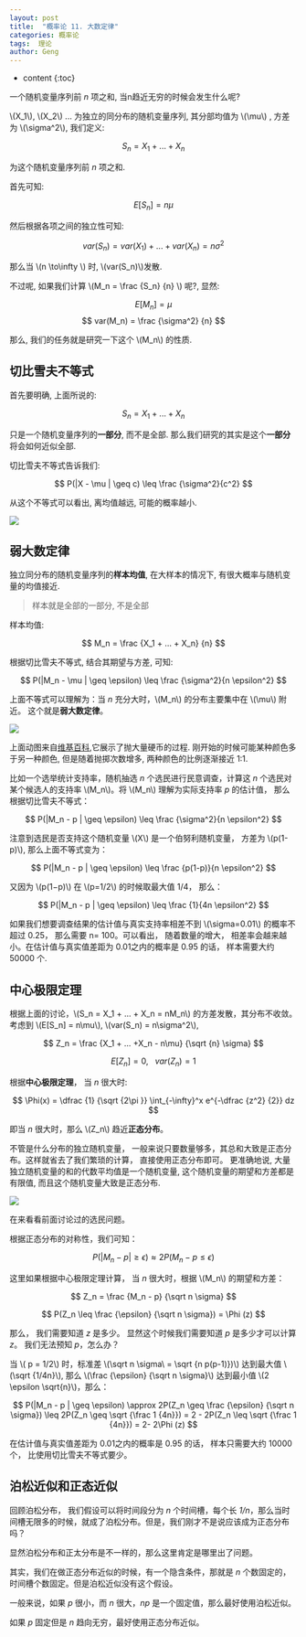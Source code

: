 ```yaml
---
layout: post
title:  "概率论 11. 大数定律"
categories: 概率论
tags:  理论
author: Geng
---
```


* content
{:toc}

一个随机变量序列前 *n* 项之和, 当n趋近无穷的时候会发生什么呢?






\\(X_1\\), \\(X_2\\) ... 为独立的同分布的随机变量序列, 其分部均值为 \\(\mu\\) , 方差为 \\(\sigma^2\\), 我们定义:

$$ S_n = X_1 + ... + X_n $$

为这个随机变量序列前 *n* 项之和.


首先可知:

$$ E[S_n] = n \mu $$

然后根据各项之间的独立性可知:

$$ var(S_n) = var(X_1) + ... + var(X_n) = n \sigma^2 $$

那么当 \\(n \to\infty \\) 时, \\(var(S_n)\\)发散.

不过呢, 如果我们计算 \\(M_n = \frac {S_n} {n} \\) 呢?, 显然:

$$ E[M_n] = \mu $$
$$ var(M_n) = \frac {\sigma^2} {n} $$

那么, 我们的任务就是研究一下这个 \\(M_n\\) 的性质.


## 切比雪夫不等式
首先要明确, 上面所说的:

$$ S_n = X_1 + ... + X_n $$

只是一个随机变量序列的**一部分**, 而不是全部. 那么我们研究的其实是这个**一部分**将会如何近似全部. 

切比雪夫不等式告诉我们:

$$ P(|X - \mu | \geq c) \leq \frac {\sigma^2}{c^2}  $$

从这个不等式可以看出, 离均值越远, 可能的概率越小.

![](https://onlinecourses.science.psu.edu/stat200/sites/onlinecourses.science.psu.edu.stat200/files/lesson01/emp_rule.gif)

## 弱大数定律
独立同分布的随机变量序列的**样本均值**, 在大样本的情况下, 有很大概率与随机变量的均值接近.

> 样本就是全部的一部分, 不是全部

样本均值:

$$ M_n = \frac {X_1 + ... + X_n} {n} $$

根据切比雪夫不等式, 结合其期望与方差, 可知:

$$ P(|M_n - \mu | \geq \epsilon) \leq \frac {\sigma^2}{n \epsilon^2}  $$


上面不等式可以理解为：当 *n* 充分大时，\\(M_n\\) 的分布主要集中在 \\(\mu\\) 附近。 这个就是**弱大数定律**。

![](https://upload.wikimedia.org/wikipedia/commons/4/49/Lawoflargenumbersanimation2.gif)

上面动图来自[维基百科](https://en.wikipedia.org/wiki/Law_of_large_numbers),它展示了抛大量硬币的过程. 刚开始的时候可能某种颜色多于另一种颜色, 但是随着抛掷次数增多, 两种颜色的比例逐渐接近 1:1.

比如一个选举统计支持率，随机抽选 *n* 个选民进行民意调查，计算这 *n* 个选民对某个候选人的支持率 \\(M_n\\)。将 \\(M_n\\) 理解为实际支持率 *p* 的估计值， 那么根据切比雪夫不等式：

$$ P(|M_n - p | \geq \epsilon) \leq \frac {\sigma^2}{n \epsilon^2}  $$

注意到选民是否支持这个随机变量 \\(X\\) 是一个伯努利随机变量， 方差为 \\(p(1-p)\\), 那么上面不等式变为：

$$ P(|M_n - p | \geq \epsilon) \leq \frac {p(1-p)}{n \epsilon^2}  $$

又因为 \\(p(1−p)\\) 在 \\(p=1/2\\) 的时候取最大值 1/4， 那么：

$$ P(|M_n - p | \geq \epsilon) \leq \frac {1}{4n \epsilon^2}  $$

如果我们想要调查结果的估计值与真实支持率相差不到 \\(\sigma=0.01\\) 的概率不超过 0.25， 那么需要 n= 100。可以看出， 随着数量的增大， 相差率会越来越小。在估计值与真实值差距为 0.01之内的概率是 0.95 的话， 样本需要大约 50000 个.

## 中心极限定理
根据上面的讨论，\\(S_n = X_1 + ... + X_n = nM_n\\) 的方差发散，其分布不收敛。考虑到 \\(E[S_n] = n\mu\\), \\(var(S_n) = n\sigma^2\\),

$$ Z_n = \frac {X_1 + ... +X_n - n\mu} {\sqrt {n} \sigma} $$

$$ E[Z_n] = 0, \ \ \ var(Z_n) = 1 $$

根据**中心极限定理**， 当 *n* 很大时:

$$ \Phi(x) = \dfrac {1} {\sqrt {2\pi }} \int_{-\infty}^x e^{-\dfrac {z^2} {2}} dz $$


即当 *n* 很大时，那么 \\(Z_n\\) 趋近**正态分布**。

不管是什么分布的独立随机变量， 一般来说只要数量够多，其总和大致是正态分布。这样就省去了我们繁琐的计算， 直接使用正态分布即可。 更准确地说, 大量独立随机变量的和的代数平均值是一个随机变量, 这个随机变量的期望和方差都是有限值, 而且这个随机变量大致是正态分布.

![](https://upload.wikimedia.org/wikipedia/commons/thumb/b/b7/Binomial_Distribution.svg/375px-Binomial_Distribution.svg.png)

在来看看前面讨论过的选民问题。

根据正态分布的对称性，我们可知：

$$ P(|M_n - p | \geq \epsilon) \approx 2P(M_n - p \leq \epsilon)  $$


这里如果根据中心极限定理计算， 当 *n* 很大时，根据 \\(M_n\\) 的期望和方差：

$$ Z_n = \frac {M_n - p} {\sqrt n \sigma}  $$

$$ P(Z_n \leq \frac {\epsilon} {\sqrt n \sigma}) = \Phi (z) $$

那么， 我们需要知道 *z* 是多少。 显然这个时候我们需要知道 *p* 是多少才可以计算 *z*。 我们无法预知 *p*，怎么办？

当 \\( p = 1/2\\) 时，标准差 \\(\sqrt n \sigma\\ = \sqrt {n p(p-1)})\\) 达到最大值 \\(\sqrt {1/4n}\\), 那么 \\(\frac {\epsilon} {\sqrt n \sigma}\\) 达到最小值 \\(2 \epsilon \sqrt{n}\\)，那么：

$$ P(|M_n - p | \geq \epsilon) 
    \approx 2P(Z_n \geq \frac {\epsilon} {\sqrt n \sigma}) 
    \leq 2P(Z_n \geq \sqrt {\frac 1 {4n}})
   = 2 - 2P(Z_n \leq \sqrt {\frac 1 {4n}}) 
   = 2- 2\Phi (z)
$$

在估计值与真实值差距为 0.01之内的概率是 0.95 的话， 样本只需要大约 10000 个， 比使用切比雪夫不等式要少。

## 泊松近似和正态近似

回顾泊松分布， 我们假设可以将时间段分为 *n* 个时间槽，每个长 *1/n*，那么当时间槽无限多的时候，就成了泊松分布。但是，我们刚才不是说应该成为正态分布吗？

显然泊松分布和正太分布是不一样的，那么这里肯定是哪里出了问题。

其实，我们在做正态分布近似的时候，有一个隐含条件，那就是 *n* 个数固定的，时间槽个数固定。但是泊松近似没有这个假设。

一般来说，如果 *p* 很小，而 *n* 很大，*np* 是一个固定值，那么最好使用泊松近似。

如果 *p* 固定但是 *n* 趋向无穷，最好使用正态分布近似。
